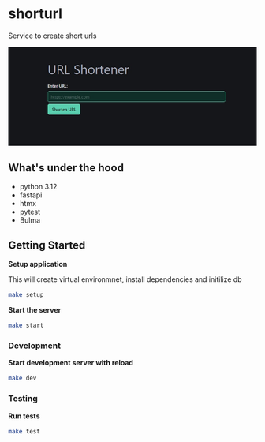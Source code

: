 # shorturl

Service to create short urls

![shorturl landing page](./docs/img/urlshortener.jpg)

## What's under the hood

- python 3.12
- fastapi
- htmx
- pytest
- Bulma

## Getting Started

**Setup application**

This will create virtual environmnet, install dependencies and initilize db

```sh
make setup
```

**Start the server**

```sh
make start
```

### Development

**Start development server with reload**

```sh
make dev
```

### Testing

**Run tests**

```sh
make test
```
